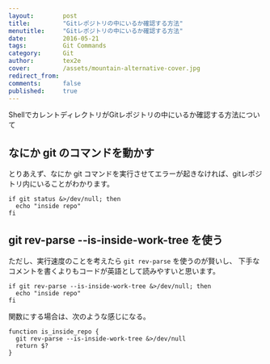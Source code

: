 ```yaml
---
layout:        post
title:         "Gitレポジトリの中にいるか確認する方法"
menutitle:     "Gitレポジトリの中にいるか確認する方法"
date:          2016-05-21
tags:          Git Commands
category:      Git
author:        tex2e
cover:         /assets/mountain-alternative-cover.jpg
redirect_from:
comments:      false
published:     true
---
```


ShellでカレントディレクトリがGitレポジトリの中にいるか確認する方法について


なにか git のコマンドを動かす
-------------------------

とりあえず、なにか git コマンドを実行させてエラーが起きなければ、gitレポジトリ内にいることがわかります。

```shell
if git status &>/dev/null; then
  echo "inside repo"
fi
```

git rev-parse --is-inside-work-tree を使う
-----------------------------------------

ただし、実行速度のことを考えたら `git rev-parse` を使うのが賢いし、
下手なコメントを書くよりもコードが英語として読みやすいと思います。

```shell
if git rev-parse --is-inside-work-tree &>/dev/null; then
  echo "inside repo"
fi
```

関数にする場合は、次のような感じになる。

```shell
function is_inside_repo {
  git rev-parse --is-inside-work-tree &>/dev/null
  return $?
}
```
